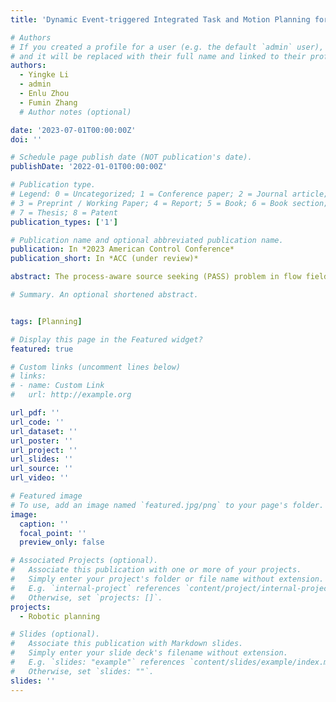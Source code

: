 ```yaml
---
title: 'Dynamic Event-triggered Integrated Task and Motion Planning for Process-aware Source Seeking'

# Authors
# If you created a profile for a user (e.g. the default `admin` user), write the username (folder name) here
# and it will be replaced with their full name and linked to their profile.
authors:
  - Yingke Li
  - admin
  - Enlu Zhou
  - Fumin Zhang
  # Author notes (optional)

date: '2023-07-01T00:00:00Z'
doi: ''

# Schedule page publish date (NOT publication's date).
publishDate: '2022-01-01T00:00:00Z'

# Publication type.
# Legend: 0 = Uncategorized; 1 = Conference paper; 2 = Journal article;
# 3 = Preprint / Working Paper; 4 = Report; 5 = Book; 6 = Book section;
# 7 = Thesis; 8 = Patent
publication_types: ['1']

# Publication name and optional abbreviated publication name.
publication: In *2023 American Control Conference*
publication_short: In *ACC (under review)*

abstract: The process-aware source seeking (PASS) problem in flow fields aims to find an informative trajectory to reach an unknown source location while taking the energy consumption in the flow fields into consideration. Taking advantage of the existing methods on flow field partition, this paper formulates this problem as a task and motion planning (TAMP) problem and proposes a bi-level hierarchical planning framework to decouple the planning of inter-region transition and inner-region trajectory by introducing inter-region junctions. An integrated strategy is utilized to enable efficient upper-level planning by investigating the optimal solution of the lower-level planner. In order to leverage the triggering rate and the performance, a dynamic event-triggered mechanism is introduced to decide the triggering conditions for both measurements and re-plans. The proposed algorithm provides guaranteed convergence of the trajectory, and achieves automatic trade-off between exploration and exploitation. The simulation results demonstrate that the proposed algorithm greatly reduces the energy consumption as well as the frequencies of measurements and re-plans.

# Summary. An optional shortened abstract.


tags: [Planning]

# Display this page in the Featured widget?
featured: true

# Custom links (uncomment lines below)
# links:
# - name: Custom Link
#   url: http://example.org

url_pdf: ''
url_code: ''
url_dataset: ''
url_poster: ''
url_project: ''
url_slides: ''
url_source: ''
url_video: ''

# Featured image
# To use, add an image named `featured.jpg/png` to your page's folder.
image:
  caption: ''
  focal_point: ''
  preview_only: false

# Associated Projects (optional).
#   Associate this publication with one or more of your projects.
#   Simply enter your project's folder or file name without extension.
#   E.g. `internal-project` references `content/project/internal-project/index.md`.
#   Otherwise, set `projects: []`.
projects:
  - Robotic planning

# Slides (optional).
#   Associate this publication with Markdown slides.
#   Simply enter your slide deck's filename without extension.
#   E.g. `slides: "example"` references `content/slides/example/index.md`.
#   Otherwise, set `slides: ""`.
slides: ''
---
```


